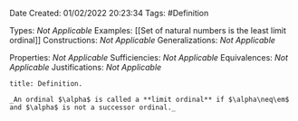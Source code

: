 <div class="topSpace"></div>

Date Created: 01/02/2022 20:23:34
Tags: #Definition

Types: _Not Applicable_
Examples: [[Set of natural numbers is the least limit ordinal]]
Constructions: _Not Applicable_
Generalizations: _Not Applicable_

Properties: _Not Applicable_
Sufficiencies: _Not Applicable_
Equivalences: _Not Applicable_
Justifications: _Not Applicable_

``` ad-Definition
title: Definition.

_An ordinal $\alpha$ is called a **limit ordinal** if $\alpha\neq\em$ and $\alpha$ is not a successor ordinal._

```
